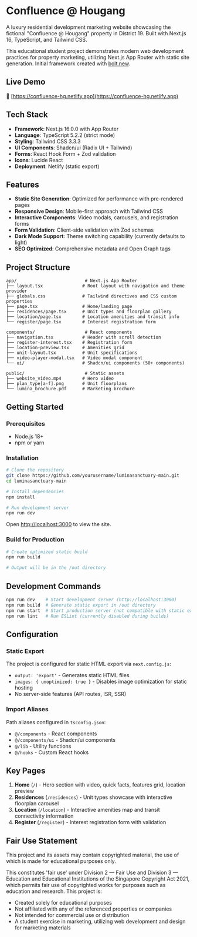 # Confluence @ Hougang

A luxury residential development marketing website showcasing the fictional "Confluence @ Hougang" property in District 19. Built with Next.js 16, TypeScript, and Tailwind CSS.

This educational student project demonstrates modern web development practices for property marketing, utilizing Next.js App Router with static site generation. Initial framework created with [bolt.new](https://bolt.new).

## Live Demo

🔗 [https://confluence-hg.netlify.app](https://confluence-hg.netlify.app)

## Tech Stack

- **Framework**: Next.js 16.0.0 with App Router
- **Language**: TypeScript 5.2.2 (strict mode)
- **Styling**: Tailwind CSS 3.3.3
- **UI Components**: Shadcn/ui (Radix UI + Tailwind)
- **Forms**: React Hook Form + Zod validation
- **Icons**: Lucide React
- **Deployment**: Netlify (static export)

## Features

- **Static Site Generation**: Optimized for performance with pre-rendered pages
- **Responsive Design**: Mobile-first approach with Tailwind CSS
- **Interactive Components**: Video modals, carousels, and registration forms
- **Form Validation**: Client-side validation with Zod schemas
- **Dark Mode Support**: Theme switching capability (currently defaults to light)
- **SEO Optimized**: Comprehensive metadata and Open Graph tags

## Project Structure

```
app/                          # Next.js App Router
├── layout.tsx               # Root layout with navigation and theme provider
├── globals.css              # Tailwind directives and CSS custom properties
├── page.tsx                 # Home/landing page
├── residences/page.tsx      # Unit types and floorplan gallery
├── location/page.tsx        # Location amenities and transit info
└── register/page.tsx        # Interest registration form

components/                   # React components
├── navigation.tsx           # Header with scroll detection
├── register-interest.tsx    # Registration form
├── location-preview.tsx     # Amenities grid
├── unit-layout.tsx          # Unit specifications
├── video-player-modal.tsx   # Video modal component
└── ui/                      # Shadcn/ui components (50+ components)

public/                       # Static assets
├── website_video.mp4        # Hero video
├── plan_type[a-f].png       # Unit floorplans
└── lumina_brochure.pdf      # Marketing brochure
```

## Getting Started

### Prerequisites

- Node.js 18+
- npm or yarn

### Installation

```bash
# Clone the repository
git clone https://github.com/yourusername/luminasanctuary-main.git
cd luminasanctuary-main

# Install dependencies
npm install

# Run development server
npm run dev
```

Open [http://localhost:3000](http://localhost:3000) to view the site.

### Build for Production

```bash
# Create optimized static build
npm run build

# Output will be in the /out directory
```

## Development Commands

```bash
npm run dev    # Start development server (http://localhost:3000)
npm run build  # Generate static export in /out directory
npm run start  # Start production server (not compatible with static export)
npm run lint   # Run ESLint (currently disabled during builds)
```

## Configuration

### Static Export
The project is configured for static HTML export via `next.config.js`:
- `output: 'export'` - Generates static HTML files
- `images: { unoptimized: true }` - Disables image optimization for static hosting
- No server-side features (API routes, ISR, SSR)

### Import Aliases
Path aliases configured in `tsconfig.json`:
- `@/components` - React components
- `@/components/ui` - Shadcn/ui components
- `@/lib` - Utility functions
- `@/hooks` - Custom React hooks

## Key Pages

1. **Home** (`/`) - Hero section with video, quick facts, features grid, location preview
2. **Residences** (`/residences`) - Unit types showcase with interactive floorplan carousel
3. **Location** (`/location`) - Interactive amenities map and transit connectivity information
4. **Register** (`/register`) - Interest registration form with validation

## Fair Use Statement

This project and its assets may contain copyrighted material, the use of which is made for educational purposes only. 

This constitutes 'fair use' under Division 2 — Fair Use and Division 3 — Education and Educational Institutions of the Singapore Copyright Act 2021, which permits fair use of copyrighted works for purposes such as education and research. This project is:

- Created solely for educational purposes
- Not affiliated with any of the referenced properties or companies 
- Not intended for commercial use or distribution
- A student exercise in marketing, utilizing web development and design for marketing materials